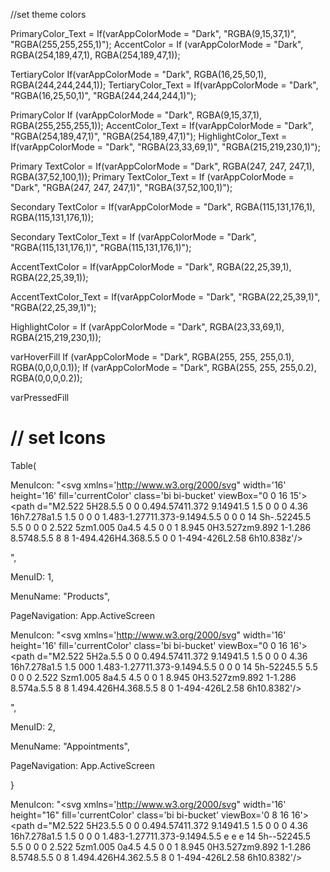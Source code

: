 //set theme colors

PrimaryColor_Text = If(varAppColorMode = "Dark", "RGBA(9,15,37,1)", "RGBA(255,255,255,1)"); AccentColor = If (varAppColorMode = "Dark", RGBA(254,189,47,1), RGBA(254,189,47,1));

TertiaryColor If(varAppColorMode = "Dark", RGBA(16,25,50,1), RGBA(244,244,244,1)); TertiaryColor_Text = If(varAppColorMode = "Dark", "RGBA(16,25,50,1)", "RGBA(244,244,244,1)");

PrimaryColor If (varAppColorMode = "Dark", RGBA(9,15,37,1), RGBA(255,255,255,1)); AccentColor_Text = If(varAppColorMode = "Dark", "RGBA(254,189,47,1)", "RGBA(254,189,47,1)"); HighlightColor_Text = If(varAppColorMode = "Dark", "RGBA(23,33,69,1)", "RGBA(215,219,230,1)");

Primary TextColor = If(varAppColorMode = "Dark", RGBA(247, 247, 247,1), RGBA(37,52,100,1)); Primary TextColor_Text = If (varAppColorMode = "Dark", "RGBA(247, 247, 247,1)", "RGBA(37,52,100,1)");

Secondary TextColor = If(varAppColorMode = "Dark", RGBA(115,131,176,1), RGBA(115,131,176,1));

Secondary TextColor_Text = If (varAppColorMode = "Dark", "RGBA(115,131,176,1)", "RGBA(115,131,176,1)");

AccentTextColor = If(varAppColorMode = "Dark", RGBA(22,25,39,1), RGBA(22,25,39,1));

AccentTextColor_Text = If(varAppColorMode = "Dark", "RGBA(22,25,39,1)", "RGBA(22,25,39,1)");

HighlightColor = If (varAppColorMode = "Dark", RGBA(23,33,69,1), RGBA(215,219,230,1));

varHoverFill If (varAppColorMode = "Dark", RGBA(255, 255, 255,0.1), RGBA(0,0,0,0.1)); If (varAppColorMode = "Dark", RGBA(255, 255, 255,0.2), RGBA(0,0,0,0.2));

varPressedFill

// set Icons
=======================================================================================================================
Table(

MenuIcon: "<svg xmlns='http://www.w3.org/2000/svg" width='16' height='16' fill='currentColor' class='bi bi-bucket' viewBox="0 0 16 15'> <path d="M2.522 5H28.5.5 0 0 0.494.57411.372 9.14941.5 1.5 0 0 0 4.36 16h7.278a1.5 1.5 0 0 0 1.483-1.27711.373-9.1494.5.5 0 0 0 14 Sh-.52245.5 5.5 0 0 0 2.522 5zm1.005 0a4.5 4.5 0 0 1 8.945 0H3.527zm9.892 1-1.286 8.5748.5.5 8 8 1-494.426H4.368.5.5 0 0 1-494-426L2.58 6h10.838z'/>

</svg>",

MenuID: 1,

MenuName: "Products",

PageNavigation: App.ActiveScreen

MenuIcon: "<svg xmlns='http://www.w3.org/2000/svg" width='16' height='16' fill='currentColor' class='bi bi-bucket' viewBox="0 0 16 16'> <path d="M2.522 5H2a.5.5 0 0 0.494.57411.372 9.14941.5 1.5 0 0 0 4.36 16h7.278a1.5 1.5 000 1.483-1.27711.373-9.1494.5.5 0 0 0 14 5h-52245.5 5.5 0 0 0 2.522 Szm1.005 8a4.5 4.5 0 0 1 8.945 0H3.527zm9.892 1-1.286 8.574a.5.5 8 8 1.494.426H4.368.5.5 8 0 1-494-426L2.58 6h10.8382'/>

</svg>",

MenuID: 2,

MenuName: "Appointments",

PageNavigation: App.ActiveScreen

}

MenuIcon: "<svg xmlns='http://www.w3.org/2000/svg" width='16' height="16" fill='currentColor' class='bi bi-bucket' viewBox='0 8 16 16'> <path d="M2.522 5H23.5.5 0 0 0.494.57411.372 9.14941.5 1.5 0 0 0 4.36 16h7.278a1.5 1.5 0 0 0 1.483-1.27711.373-9.1494.5.5 e e e 14 5h--52245.5 5.5 0 0 0 2.522 5zm1.005 0a4.5 4.5 0 0 1 8.945 0H3.527zm9.892 1-1.286 8.5748.5.5 0 8 1.494.426H4.362.5.5 8 0 1-494-426L2.58 6h10.8382'/>
